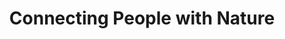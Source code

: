 ---
templateKey: index-page
title: Connecting People with Nature
image: /img/chuttersnap-ifmqouokaoa-unsplash.jpg
heading: Connecting People with Nature*
subheading: "*A Gatsby v4 starter template set up with Netlify CMS and Tailwind CSS."
about:
  heading: Who we are
  description: "Our team of architects, gardeners and enginners is working with
    clients all over the world to transform urban spaces with the best nature
    provides."
  image:
    image: /img/leon-tho1_oukbg0-unsplash.jpg
    alt: people working in agency
  button:
    url: /about
    label: Find out more
---